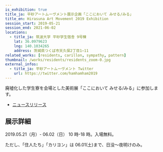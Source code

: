 ```yaml
---
is_exhibition: true
title_ja: 平砂アートムーヴメント展示企画「ここにおいて みせる/みる」
title_en: Hirasuna Art Movement 2019 Exhibition
session_start: 2019-05-21
session_end: 2021-06-02
locations:
  - title_ja: 筑波大学 平砂学生宿舎 9号棟
    lat: 36.0979623
    lng: 140.1034265
    address: 茨城県つくば市天久保2丁目1−11
related_works: [residents, carillon, sympathy, pattern]
thumbnail: /works/residents/residents_zoom-0.jpg
external_infos:
  - title_ja: 平砂アートムーヴメント Twitter
    url: https://twitter.com/hamhamham2019
---
```


廃墟化した学生寮を会場とした美術展「ここにおいて みせる/みる」に参加します。

- [ニュースリリース](/pages/news/190501_ham19.md)

## 展示詳細

2019.05.21（月）- 06.02（日） 10 時-18 時。入場無料。

ただし、「住人たち」「カリヨン」は 06.01(土)まで、日没〜夜明けのみ。
